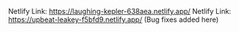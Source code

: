 Netlify Link: https://laughing-kepler-638aea.netlify.app/
Netlify Link: https://upbeat-leakey-f5bfd9.netlify.app/ (Bug fixes added here)
